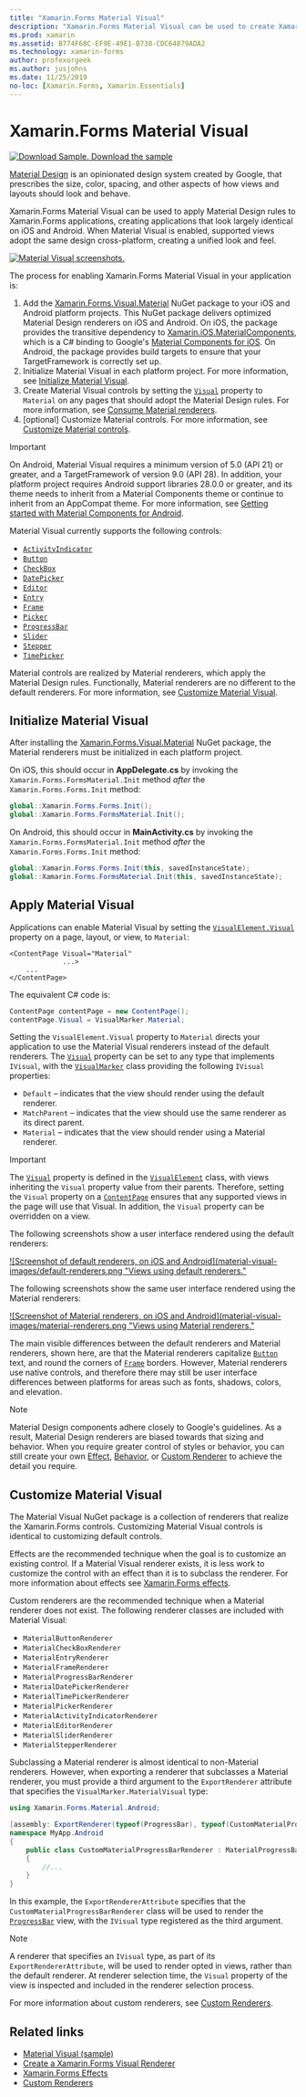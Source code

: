 ```yaml
---
title: "Xamarin.Forms Material Visual"
description: "Xamarin.Forms Material Visual can be used to create Xamarin.Forms applications that look largely identical on iOS and Android."
ms.prod: xamarin
ms.assetid: B774F68C-EF9E-49E1-B738-CDC64879ADA2
ms.technology: xamarin-forms
author: profexorgeek
ms.author: jusjohns
ms.date: 11/25/2019
no-loc: [Xamarin.Forms, Xamarin.Essentials]
---
```


# Xamarin.Forms Material Visual

[![Download Sample.](~/media/shared/download.png) Download the sample](/samples/xamarin/xamarin-forms-samples/userinterface-visualdemos)

[Material Design](https://material.io) is an opinionated design system created by Google, that prescribes the size, color, spacing, and other aspects of how views and layouts should look and behave.

Xamarin.Forms Material Visual can be used to apply Material Design rules to Xamarin.Forms applications, creating applications that look largely identical on iOS and Android. When Material Visual is enabled, supported views adopt the same design cross-platform, creating a unified look and feel.

[![Material Visual screenshots.](material-visual-images/material-visual-cropped.png)](material-visual-images/material-visual.png#lightbox)

The process for enabling Xamarin.Forms Material Visual in your application is:

1. Add the [Xamarin.Forms.Visual.Material](https://www.nuget.org/packages/Xamarin.Forms.Visual.Material/) NuGet package to your iOS and Android platform projects. This NuGet package delivers optimized Material Design renderers on iOS and Android. On iOS, the package provides the transitive dependency to [Xamarin.iOS.MaterialComponents](https://www.nuget.org/packages/Xamarin.iOS.MaterialComponents), which is a C# binding to Google's [Material Components for iOS](https://material.io/develop/ios/). On Android, the package provides build targets to ensure that your TargetFramework is correctly set up.
1. Initialize Material Visual in each platform project. For more information, see [Initialize Material Visual](#initialize-material-visual).
1. Create Material Visual controls by setting the [`Visual`](xref:Xamarin.Forms.VisualElement.Visual) property to `Material` on any pages that should adopt the Material Design rules. For more information, see [Consume Material renderers](#apply-material-visual).
1. [optional] Customize Material controls. For more information, see [Customize Material controls](#customize-material-visual).

> [!IMPORTANT]
> On Android, Material Visual requires a minimum version of 5.0 (API 21) or greater, and a TargetFramework of version 9.0 (API 28). In addition, your platform project requires Android support libraries 28.0.0 or greater, and its theme needs to inherit from a Material Components theme or continue to inherit from an AppCompat theme. For more information, see [Getting started with Material Components for Android](https://github.com/material-components/material-components-android/blob/master/docs/getting-started.md).

Material Visual currently supports the following controls:

- [`ActivityIndicator`](xref:Xamarin.Forms.ActivityIndicator)
- [`Button`](xref:Xamarin.Forms.Button)
- [`CheckBox`](xref:Xamarin.Forms.CheckBox)
- [`DatePicker`](xref:Xamarin.Forms.DatePicker)
- [`Editor`](xref:Xamarin.Forms.Editor)
- [`Entry`](xref:Xamarin.Forms.Entry)
- [`Frame`](xref:Xamarin.Forms.Frame)
- [`Picker`](xref:Xamarin.Forms.Picker)
- [`ProgressBar`](xref:Xamarin.Forms.ProgressBar)
- [`Slider`](xref:Xamarin.Forms.Slider)
- [`Stepper`](xref:Xamarin.Forms.Stepper)
- [`TimePicker`](xref:Xamarin.Forms.TimePicker)

Material controls are realized by Material renderers, which apply the Material Design rules. Functionally, Material renderers are no different to the default renderers. For more information, see [Customize Material Visual](#customize-material-visual).

## Initialize Material Visual

After installing the [Xamarin.Forms.Visual.Material](https://www.nuget.org/packages/Xamarin.Forms.Visual.Material/) NuGet package, the Material renderers must be initialized in each platform project.

On iOS, this should occur in **AppDelegate.cs** by invoking the `Xamarin.Forms.FormsMaterial.Init` method *after* the `Xamarin.Forms.Forms.Init` method:

```csharp
global::Xamarin.Forms.Forms.Init();
global::Xamarin.Forms.FormsMaterial.Init();
```

On Android, this should occur in **MainActivity.cs** by invoking the `Xamarin.Forms.FormsMaterial.Init` method *after* the `Xamarin.Forms.Forms.Init` method:

```csharp
global::Xamarin.Forms.Forms.Init(this, savedInstanceState);
global::Xamarin.Forms.FormsMaterial.Init(this, savedInstanceState);
```

## Apply Material Visual

Applications can enable Material Visual by setting the [`VisualElement.Visual`](xref:Xamarin.Forms.VisualElement.Visual) property on a page, layout, or view, to `Material`:

```xaml
<ContentPage Visual="Material"
             ...>
    ...
</ContentPage>
```

The equivalent C# code is:

```csharp
ContentPage contentPage = new ContentPage();
contentPage.Visual = VisualMarker.Material;
```

Setting the `VisualElement.Visual` property to `Material` directs your application to use the Material Visual renderers instead of the default renderers. The [`Visual`](xref:Xamarin.Forms.VisualElement.Visual) property can be set to any type that implements `IVisual`, with the [`VisualMarker`](xref:Xamarin.Forms.VisualMarker) class providing the following `IVisual` properties:

- `Default` – indicates that the view should render using the default renderer.
- `MatchParent` – indicates that the view should use the same renderer as its direct parent.
- `Material` – indicates that the view should render using a Material renderer.

> [!IMPORTANT]
> The [`Visual`](xref:Xamarin.Forms.VisualElement.Visual) property is defined in the [`VisualElement`](xref:Xamarin.Forms.VisualElement) class, with views inheriting the `Visual` property value from their parents. Therefore, setting the `Visual` property on a [`ContentPage`](xref:Xamarin.Forms.ContentPage) ensures that any supported views in the page will use that Visual. In addition, the `Visual` property can be overridden on a view.

The following screenshots show a user interface rendered using the default renderers:

[![Screenshot of default renderers, on iOS and Android](material-visual-images/default-renderers.png "Views using default renderers."](material-visual-images/default-renderers-large.png#lightbox)

The following screenshots show the same user interface rendered using the Material renderers:

[![Screenshot of Material renderers, on iOS and Android](material-visual-images/material-renderers.png "Views using Material renderers."](material-visual-images/material-renderers-large.png#lightbox)

The main visible differences between the default renderers and Material renderers, shown here, are that the Material renderers capitalize [`Button`](xref:Xamarin.Forms.Button) text, and round the corners of [`Frame`](xref:Xamarin.Forms.Frame) borders. However, Material renderers use native controls, and therefore there may still be user interface differences between platforms for areas such as fonts, shadows, colors, and elevation.

> [!NOTE]
> Material Design components adhere closely to Google's guidelines. As a result, Material Design renderers are biased towards that sizing and behavior. When you require greater control of styles or behavior, you can still create your own [Effect](~/xamarin-forms/app-fundamentals/effects/index.md), [Behavior](~/xamarin-forms/app-fundamentals/behaviors/index.md), or [Custom Renderer](~/xamarin-forms/app-fundamentals/custom-renderer/index.md) to achieve the detail you require.

## Customize Material Visual

The Material Visual NuGet package is a collection of renderers that realize the Xamarin.Forms controls. Customizing Material Visual controls is identical to customizing default controls.

Effects are the recommended technique when the goal is to customize an existing control. If a Material Visual renderer exists, it is less work to customize the control with an effect than it is to subclass the renderer. For more information about effects see [Xamarin.Forms effects](~/xamarin-forms/app-fundamentals/effects/index.md).

Custom renderers are the recommended technique when a Material renderer does not exist. The following renderer classes are included with Material Visual:

- `MaterialButtonRenderer`
- `MaterialCheckBoxRenderer`
- `MaterialEntryRenderer`
- `MaterialFrameRenderer`
- `MaterialProgressBarRenderer`
- `MaterialDatePickerRenderer`
- `MaterialTimePickerRenderer`
- `MaterialPickerRenderer`
- `MaterialActivityIndicatorRenderer`
- `MaterialEditorRenderer`
- `MaterialSliderRenderer`
- `MaterialStepperRenderer`

Subclassing a Material renderer is almost identical to non-Material renderers. However, when exporting a renderer that subclasses a Material renderer, you must provide a third argument to the `ExportRenderer` attribute that specifies the `VisualMarker.MaterialVisual` type:

```csharp
using Xamarin.Forms.Material.Android;

[assembly: ExportRenderer(typeof(ProgressBar), typeof(CustomMaterialProgressBarRenderer), new[] { typeof(VisualMarker.MaterialVisual) })]
namespace MyApp.Android
{
    public class CustomMaterialProgressBarRenderer : MaterialProgressBarRenderer
    {
        //...
    }
}
```

In this example, the `ExportRendererAttribute` specifies that the `CustomMaterialProgressBarRenderer` class will be used to render the [`ProgressBar`](xref:Xamarin.Forms.ProgressBar) view, with the `IVisual` type registered as the third argument.

> [!NOTE]
> A renderer that specifies an `IVisual` type, as part of its `ExportRendererAttribute`, will be used to render opted in views, rather than the default renderer. At renderer selection time, the `Visual` property of the view is inspected and included in the renderer selection process.

For more information about custom renderers, see [Custom Renderers](~/xamarin-forms/app-fundamentals/custom-renderer/index.md).

## Related links

- [Material Visual (sample)](/samples/xamarin/xamarin-forms-samples/userinterface-visualdemos)
- [Create a Xamarin.Forms Visual Renderer](create.md)
- [Xamarin.Forms Effects](~/xamarin-forms/app-fundamentals/effects/index.md)
- [Custom Renderers](~/xamarin-forms/app-fundamentals/custom-renderer/index.md)